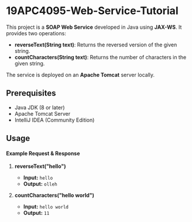 # 19APC4095-Web-Service-Tutorial


This project is a **SOAP Web Service** developed in Java using **JAX-WS**. It provides two operations:

- **reverseText(String text)**: Returns the reversed version of the given string.
- **countCharacters(String text)**: Returns the number of characters in the given string.

The service is deployed on an **Apache Tomcat** server locally.

## Prerequisites
- Java JDK (8 or later)
- Apache Tomcat Server
- IntelliJ IDEA (Community Edition)
## Usage

#### Example Request & Response

1. **reverseText("hello")**
   - **Input:** `hello`
   - **Output:** `olleh`

2. **countCharacters("hello world")**
   - **Input:** `hello world`
   - **Output:** `11`
